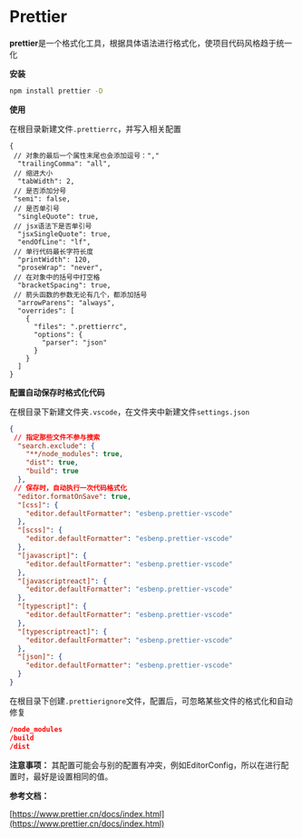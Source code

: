 <!--
 * @Author: 夏朝辉 lesslessmore@163.com
 * @Date: 2023-05-30 15:37:14
 * @LastEditors: 夏朝辉 lesslessmore@163.com
 * @LastEditTime: 2023-05-30 15:40:50
-->
# Prettier

**prettier**是一个格式化工具，根据具体语法进行格式化，使项目代码风格趋于统一化

**安装**

```bash
npm install prettier -D
```

**使用**

在根目录新建文件`.prettierrc`，并写入相关配置

```tsx
{
 // 对象的最后一个属性末尾也会添加逗号：","
  "trailingComma": "all",
 // 缩进大小
  "tabWidth": 2,
 // 是否添加分号
 "semi": false,
 // 是否单引号 
  "singleQuote": true,
 // jsx语法下是否单引号
  "jsxSingleQuote": true,
  "endOfLine": "lf",
 // 单行代码最长字符长度
  "printWidth": 120,
  "proseWrap": "never",
 // 在对象中的括号中打空格
  "bracketSpacing": true,
 // 箭头函数的参数无论有几个，都添加括号
  "arrowParens": "always",
  "overrides": [
    {
      "files": ".prettierrc",
      "options": {
        "parser": "json"
      }
    }
  ]
}
```

**配置自动保存时格式化代码**

在根目录下新建文件夹`.vscode`，在文件夹中新建文件`settings.json`

```json
{
 // 指定那些文件不参与搜索
  "search.exclude": {
    "**/node_modules": true,
    "dist": true,
    "build": true
  },
 // 保存时，自动执行一次代码格式化
  "editor.formatOnSave": true,
  "[css]": {
    "editor.defaultFormatter": "esbenp.prettier-vscode"
  },
  "[scss]": {
    "editor.defaultFormatter": "esbenp.prettier-vscode"
  },
  "[javascript]": {
    "editor.defaultFormatter": "esbenp.prettier-vscode"
  },
  "[javascriptreact]": {
    "editor.defaultFormatter": "esbenp.prettier-vscode"
  },
  "[typescript]": {
    "editor.defaultFormatter": "esbenp.prettier-vscode"
  },
  "[typescriptreact]": {
    "editor.defaultFormatter": "esbenp.prettier-vscode"
  },
  "[json]": {
    "editor.defaultFormatter": "esbenp.prettier-vscode"
  }
}
```

在根目录下创建`.prettierignore`文件，配置后，可忽略某些文件的格式化和自动修复

```json
/node_modules
/build
/dist
```

**注意事项：**
其配置可能会与别的配置有冲突，例如EditorConfig，所以在进行配置时，最好是设置相同的值。

**参考文档：**

[https://www.prettier.cn/docs/index.html](https://www.prettier.cn/docs/index.html)
